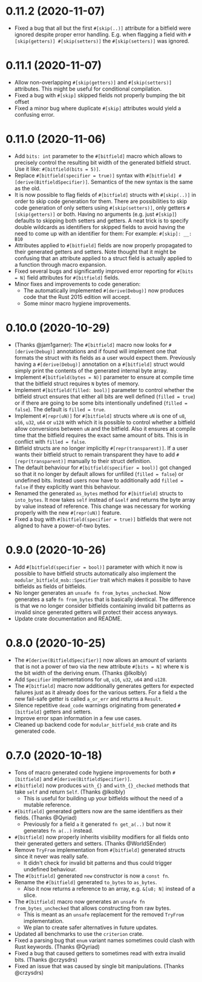 # 0.11.2 (2020-11-07)

- Fixed a bug that all but the first `#[skip(..)]` attribute for a bitfield were ignored despite proper error handling.
  E.g. when flagging a field with `#[skip(getters)] #[skip(setters)]` the `#[skip(setters)]` was ignored.

# 0.11.1 (2020-11-07)

- Allow non-overlapping `#[skip(getters)]` and `#[skip(setters)]` attributes. This might be useful for conditional compilation.
- Fixed a bug with `#[skip]` skipped fields not properly bumping the bit offset
- Fixed a minor bug where duplicate `#[skip]` attributes would yield a confusing error.

# 0.11.0 (2020-11-06)

- Add `bits: int` parameter to the `#[bitfield]` macro which allows to precisely control the resulting bit width
  of the generated bitfield struct. Use it like: `#[bitfield(bits = 5)]`.
- Replace `#[bitfield(specifier = true)]` syntax with `#[bitfield] #[derive(BitfieldSpecifier)]`.
  Semantics of the new syntax is the same as the old.
- It is now possible to flag fields of `#[bitfield]` structs with `#[skip(..)]` in order to skip code generation for them.
  There are possibilities to skip code generation of only setters using `#[skip(setters)]`, only getters `#[skip(getters)]`
  or both. Having no arguments (e.g. just `#[skip]`) defaults to skipping both setters and getters.
  A neat trick is to specify double wildcards as identifiers for skipped fields to avoid having the need to come up with
  an identifier for them: For example: `#[skip]: __: B10`
- Attributes applied to `#[bitfield]` fields are now properly propagated to their generated getters and setters.
  Note thought that it might be confusing that an attribute applied to a struct field is actually applied to a function
  through macro expansion.
- Fixed several bugs and significantly improved error reporting for `#[bits = N]` field attributes for `#[bitfield]` fields.
- Minor fixes and improvements to code generation:
  - The automatically implemented `#[derive(Debug)]` now produces code that the Rust 2015 edition will accept.
  - Some minor macro hygiene improvements.

# 0.10.0 (2020-10-29)

- (Thanks @jam1garner): The `#[bitfield]` macro now looks for `#[derive(Debug)]` annotations and if found will implement
  one that formats the struct with its fields as a user would expect them. Previously having a `#[derive(Debug)]`
  annotation on a `#[bitfield]` struct would simply print the contents of the generated internal byte array.
- Implement `#[bitfield(bytes = N)]` parameter to ensure at compile time that the bitfield struct
  requires `N` bytes of memory.
- Implement `#[bitfield(filled: bool)]` parameter to control whether the bitfield struct ensures that either
  all bits are well defined (`filled = true`) or if there are going to be some bits intentionally undefined (`filled = false`).
  The default is `filled = true`.
- Implement `#[repr(uN)]` for `#[bitfield]` structs where `uN` is one of `u8`, `u16`, `u32`, `u64` or `u128` with which it is
  possible to control whether a bitfield allow conversions between `uN` and the bitfield. Also it ensures at compile time that
  the bitfield requires the exact same amount of bits. This is in conflict with `filled = false`.
- Bitfield structs are no longer implicitly `#[repr(transparent)]`. If a user wants their bitfield struct to remain transparent
  they have to add `#[repr(transparent)]` manually to their struct definition.
- The default behaviour for `#[bitfield(specifier = bool)]` got changed so that it no longer by default allows for
  unfilled (`filled = false`) or undefined bits. Instead users now have to additionally add `filled = false` if they
  explicitly want this behaviour.
- Renamed the generated `as_bytes` method for `#[bitfield]` structs to `into_bytes`. It now takes `self` instead of `&self`
  and returns the byte array by value instead of reference. This change was necessary for working properly with the new
  `#[repr(uN)]` feature.
- Fixed a bug with `#[bitfield(specifier = true)]` bitfields that were not aligned to have a power-of-two bytes.

# 0.9.0 (2020-10-26)

- Add `#[bitfield(specifier = bool)]` parameter with which it now is possible to have bitfield structs automatically also
  implement the `modular_bitfield_msb::Specifier` trait which makes it possible to have bitfields as fields of bitfields.
- No longer generates an `unsafe fn from_bytes_unchecked`. Now generates a safe `fn from_bytes` that is basically identical.
  The difference is that we no longer consider bitfields containing invalid bit patterns as invalid since generated getters
  will protect their access anyways.
- Update crate documentation and README.

# 0.8.0 (2020-10-25)

- The `#[derive(BitfieldSpecifier)]` now allows an amount of variants that is not a power of two via
  the new attribute `#[bits = N]` where `N` is the bit width of the deriving enum. (Thanks @lkolbly)
- Add `Specifier` implementations for `u8`, `u16`, `u32`, `u64` and `u128`.
- The `#[bitfield]` macro now additionally generates getters for expected failures just as it already
  does for the various setters. For a field `a` the new fail-safe getter is called `a_or_err` and returns
  a `Result`.
- Silence repetitive `dead_code` warnings originating from generated `#[bitfield]` getters and setters.
- Improve error span information in a few use cases.
- Cleaned up backend code for `modular_bitfield_msb` crate and its generated code.

# 0.7.0 (2020-10-18)

- Tons of macro generated code hygiene improvements for both `#[bitfield]` and `#[derive(BitfieldSpecifier)]`.
- `#[bitfield]` now produces `with_{}` and `with_{}_checked` methods that take `self` and return `Self`. (Thanks @lkolbly)
    - This is useful for building up your bitfields without the need of a mutable reference.
- `#[bitfield]` generated getters now are the same identifiers as their fields. (Thanks @Qyriad)
    - Previously for a field `a` it generated `fn get_a(..)` but now it generates `fn a(..)` instead.
- `#[bitfield]` now properly inherits visibility modifiers for all fields onto their generated getters and setters. (Thanks @WorldSEnder)
- Remove `TryFrom` implementation from `#[bitfield]` generated structs since it never was really safe.
    - It didn't check for invalid bit patterns and thus could trigger undefined behaviour.
- The `#[bitfield]` generated `new` constructor is now a `const fn`.
- Rename the `#[bitfield]` generated `to_bytes` to `as_bytes`.
    - Also it now returns a reference to an array, e.g. `&[u8; N]` instead of a slice.
- The `#[bitfield]` macro now generates an `unsafe fn from_bytes_unchecked` that allows constructing from raw bytes.
    - This is meant as an `unsafe` replacement for the removed `TryFrom` implementation.
    - We plan to create safer alternatives in future updates.
- Updated all benchmarks to use the `criterion` crate.
- Fixed a parsing bug that `enum` variant names sometimes could clash with Rust keywords. (Thanks @Qyriad)
- Fixed a bug that caused getters to sometimes read with extra invalid bits. (Thanks @crzysdrs)
- Fixed an issue that was caused by single bit manipulations. (Thanks @crzysdrs)
